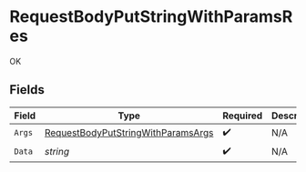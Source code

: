# RequestBodyPutStringWithParamsRes

OK


## Fields

| Field                                                                                               | Type                                                                                                | Required                                                                                            | Description                                                                                         |
| --------------------------------------------------------------------------------------------------- | --------------------------------------------------------------------------------------------------- | --------------------------------------------------------------------------------------------------- | --------------------------------------------------------------------------------------------------- |
| `Args`                                                                                              | [RequestBodyPutStringWithParamsArgs](../../Models/Operations/RequestBodyPutStringWithParamsArgs.md) | :heavy_check_mark:                                                                                  | N/A                                                                                                 |
| `Data`                                                                                              | *string*                                                                                            | :heavy_check_mark:                                                                                  | N/A                                                                                                 |